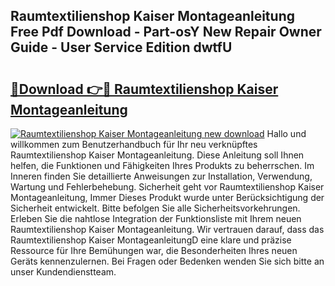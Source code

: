 ## Raumtextilienshop Kaiser Montageanleitung Free Pdf Download - Part-osY New Repair Owner Guide - User Service Edition dwtfU

# <h2><a href="http://df7a4t.blite.top/?on=Raumtextilienshop+Kaiser+Montageanleitung">🔗Download 👉🔴 Raumtextilienshop Kaiser Montageanleitung</a></h2>

[![Raumtextilienshop Kaiser Montageanleitung new download](https://i.imgur.com/lujVjoI.png)](http://df7a4t.blite.top/?on=Raumtextilienshop+Kaiser+Montageanleitung)
Hallo und willkommen zum Benutzerhandbuch für Ihr neu verknüpftes Raumtextilienshop Kaiser Montageanleitung. Diese Anleitung soll Ihnen helfen, die Funktionen und Fähigkeiten Ihres Produkts zu beherrschen. Im Inneren finden Sie detaillierte Anweisungen zur Installation, Verwendung, Wartung und Fehlerbehebung. Sicherheit geht vor Raumtextilienshop Kaiser Montageanleitung, Immer Dieses Produkt wurde unter Berücksichtigung der Sicherheit entwickelt. Bitte befolgen Sie alle Sicherheitsvorkehrungen. Erleben Sie die nahtlose Integration der Funktionsliste mit Ihrem neuen Raumtextilienshop Kaiser Montageanleitung. Wir vertrauen darauf, dass das Raumtextilienshop Kaiser MontageanleitungD eine klare und präzise Ressource für Ihre Bemühungen war, die Besonderheiten Ihres neuen Geräts kennenzulernen. Bei Fragen oder Bedenken wenden Sie sich bitte an unser Kundendienstteam.
